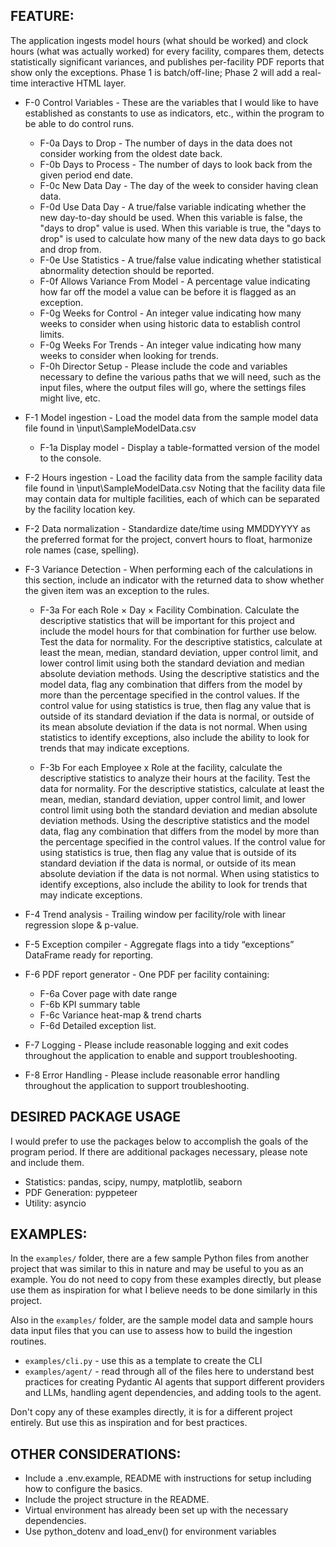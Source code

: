 ## FEATURE:

The application ingests model hours (what should be worked) and clock hours (what was actually worked) for every facility, compares them, detects statistically significant variances, and publishes per-facility PDF reports that show only the exceptions. Phase 1 is batch/off-line; Phase 2 will add a real-time interactive HTML layer.

- F-0   Control Variables - These are the variables that I would like to have established as constants to use as indicators, etc., within the program to be able to do control runs.

    - F-0a  Days to Drop - The number of days in the data does not consider working from the oldest date back.
    - F-0b  Days to Process - The number of days to look back from the given period end date.
    - F-0c  New Data Day - The day of the week to consider having clean data.
    - F-0d  Use Data Day - A true/false variable indicating whether the new day-to-day should be used. When this variable is false, the "days to drop" value is used. When this variable is true, the "days to drop" is used to calculate how many of the new data days to go back and drop from.
    - F-0e  Use Statistics - A true/false value indicating whether statistical abnormality detection should be reported.
    - F-0f  Allows Variance From Model - A percentage value indicating how far off the model a value can be before it is flagged as an exception.
    - F-0g  Weeks for Control - An integer value indicating how many weeks to consider when using historic data to establish control limits.
    - F-0g  Weeks For Trends - An integer value indicating how many weeks to consider when looking for trends.
    - F-0h  Director Setup  - Please include the code and variables necessary to define the various paths that we will need, such as the input files, where the output files will go, where the settings files might live, etc.

- F-1   Model ingestion  - Load the model data from the sample model data file found in \input\SampleModelData.csv

    - F-1a  Display model - Display a table-formatted version of the model to the console.

- F-2   Hours ingestion  - Load the facility data from the sample facility data file found in \input\SampleModelData.csv Noting that the facility data file may contain data for multiple facilities, each of which can be separated by the facility location key.

- F-2	Data normalization - Standardize date/time using MMDDYYYY as the preferred format for the project, convert hours to float, harmonize role names (case, spelling).

- F-3	Variance Detection - When performing each of the calculations in this section, include an indicator with the returned data to show whether the given item was an exception to the rules.
        
    - F-3a  For each Role × Day × Facility Combination. Calculate the descriptive statistics that will be important for this project and include the model hours for that combination for further use below. Test the data for normality. For the descriptive statistics, calculate at least the mean, median, standard deviation, upper control limit, and lower control limit using both the standard deviation and median absolute deviation methods. Using the descriptive statistics and the model data, flag any combination that differs from the model by more than the percentage specified in the control values. If the control value for using statistics is true, then flag any value that is outside of its standard deviation if the data is normal, or outside of its mean absolute deviation if the data is not normal. When using statistics to identify exceptions, also include the ability to look for trends that may indicate exceptions.
    
    - F-3b  For each Employee x Role at the facility, calculate the descriptive statistics to analyze their hours at the facility. Test the data for normality. For the descriptive statistics, calculate at least the mean, median, standard deviation, upper control limit, and lower control limit using both the standard deviation and median absolute deviation methods. Using the descriptive statistics and the model data, flag any combination that differs from the model by more than the percentage specified in the control values. If the control value for using statistics is true, then flag any value that is outside of its standard deviation if the data is normal, or outside of its mean absolute deviation if the data is not normal. When using statistics to identify exceptions, also include the ability to look for trends that may indicate exceptions.
    
- F-4	Trend analysis  - Trailing window per facility/role with linear regression slope & p-value.

- F-5 	Exception compiler - Aggregate flags into a tidy “exceptions” DataFrame ready for reporting.

- F-6	PDF report generator - One PDF per facility containing: 

    - F-6a  Cover page with date range
    - F-6b  KPI summary table
    - F-6c  Variance heat-map & trend charts
    - F-6d  Detailed exception list.

- F-7   Logging - Please include reasonable logging and exit codes throughout the application to enable and support troubleshooting.

- F-8   Error Handling - Please include reasonable error handling throughout the application to support troubleshooting.

## DESIRED PACKAGE USAGE

I would prefer to use the packages below to accomplish the goals of the program period. If there are additional packages necessary, please note and include them.

- Statistics: pandas, scipy, numpy, matplotlib, seaborn
- PDF Generation: pyppeteer
- Utility: asyncio

## EXAMPLES:

In the `examples/` folder, there are a few sample Python files from another project that was similar to this in nature and may be useful to you as an example. You do not need to copy from these examples directly, but please use them as inspiration for what I believe needs to be done similarly in this project.

Also in the `examples/` folder, are the sample model data and sample hours data input files that you can use to assess how to build the ingestion routines.

- `examples/cli.py` - use this as a template to create the CLI
- `examples/agent/` - read through all of the files here to understand best practices for creating Pydantic AI agents that support different providers and LLMs, handling agent dependencies, and adding tools to the agent.

Don't copy any of these examples directly, it is for a different project entirely. But use this as inspiration and for best practices.

## OTHER CONSIDERATIONS:

- Include a .env.example, README with instructions for setup including how to configure the basics.
- Include the project structure in the README.
- Virtual environment has already been set up with the necessary dependencies.
- Use python_dotenv and load_env() for environment variables